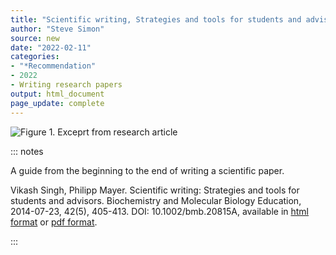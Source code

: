 ```yaml
---
title: "Scientific writing, Strategies and tools for students and advisors"
author: "Steve Simon"
source: new
date: "2022-02-11"
categories: 
- "*Recommendation"
- 2022
- Writing research papers
output: html_document
page_update: complete
---
```


![Figure 1. Exceprt from research article](http://www.pmean.com/new-images/22/scientific-writing-strategies.png)

::: notes

A guide from the beginning to the end of writing a scientific paper.

Vikash Singh, Philipp Mayer. Scientific writing: Strategies and tools for students and advisors. Biochemistry and Molecular Biology Education, 2014-07-23, 42(5), 405-413. DOI: 10.1002/bmb.20815A, available in [html format][sin1] or [pdf format][sin2].

[sin1]: https://iubmb.onlinelibrary.wiley.com/doi/full/10.1002/bmb.20815
[sin2]: https://iubmb.onlinelibrary.wiley.com/doi/epdf/10.1002/bmb.20815

:::
